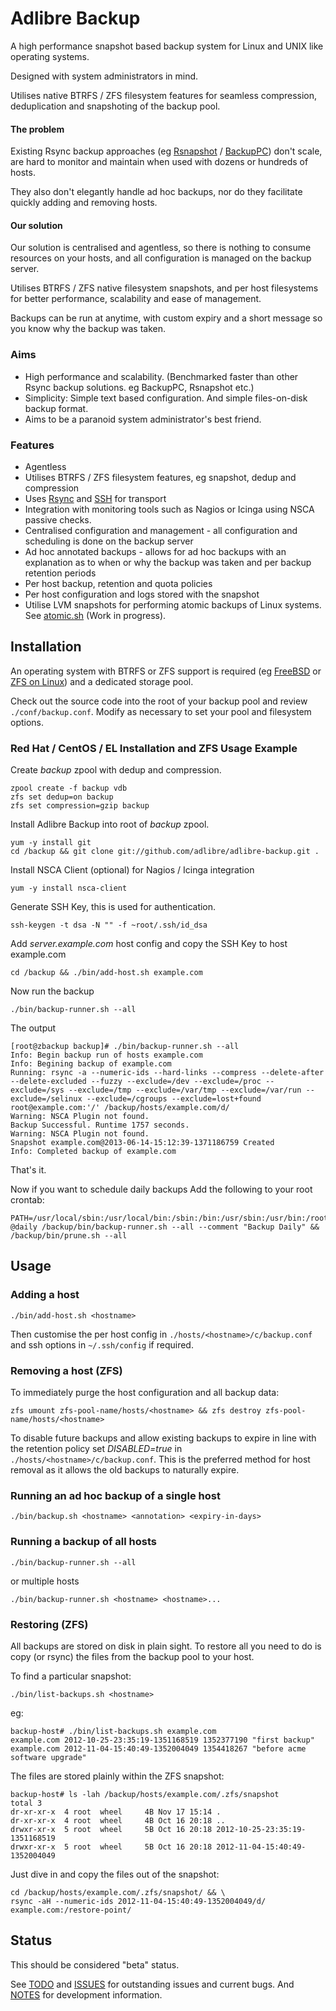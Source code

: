 # Adlibre Backup

A high performance snapshot based backup system for Linux and UNIX like
operating systems.

Designed with system administrators in mind.

Utilises native BTRFS / ZFS filesystem features for seamless compression,
deduplication and snapshoting of the backup pool.

#### The problem

Existing Rsync backup approaches (eg [Rsnapshot](http://www.rsnapshot.org/) /
[BackupPC](http://backuppc.sourceforge.net/)) don't scale, are hard to monitor
and maintain when used with dozens or hundreds of hosts.

They also don't elegantly handle ad hoc backups, nor do they facilitate quickly
adding and removing hosts.

#### Our solution

Our solution is centralised and agentless, so there is nothing to consume
resources on your hosts, and all configuration is managed on the backup server.

Utilises BTRFS / ZFS native filesystem snapshots, and per host
filesystems for better performance, scalability and ease of management.

Backups can be run at anytime, with custom expiry and a short message so you
know why the backup was taken.

### Aims

* High performance and scalability. (Benchmarked faster than other Rsync backup
solutions. eg BackupPC, Rsnapshot etc.)
* Simplicity: Simple text based configuration. And simple files-on-disk
backup format.
* Aims to be a paranoid system administrator's best friend.

###  Features

* Agentless
* Utilises BTRFS / ZFS filesystem features, eg snapshot, dedup
and compression
* Uses [Rsync](http://en.wikipedia.org/wiki/Rsync) and
[SSH](http://en.wikipedia.org/wiki/OpenSSH) for transport
* Integration with monitoring tools such as Nagios or Icinga using NSCA passive
checks.
* Centralised configuration and management - all configuration and scheduling is
done on the backup server
* Ad hoc annotated backups - allows for ad hoc backups with an explanation as to
when or why the backup was taken and per backup retention periods
* Per host backup, retention and quota policies
* Per host configuration and logs stored with the snapshot
* Utilise LVM snapshots for performing atomic backups of Linux systems. See
[atomic.sh](https://github.com/adlibre/atomic-rsync/) (Work in progress).

## Installation

An operating system with BTRFS or ZFS support is required (eg
[FreeBSD](http://www.freebsd.org) or [ZFS on Linux](http://zfsonlinux.org/))
and a dedicated storage pool.

Check out the source code into the root of your backup pool and review
``./conf/backup.conf``. Modify as necessary to set your pool and filesystem 
options.

### Red Hat / CentOS / EL Installation and ZFS Usage Example

Create _backup_ zpool with dedup and compression.

    zpool create -f backup vdb
    zfs set dedup=on backup
    zfs set compression=gzip backup

Install Adlibre Backup into root of _backup_ zpool.

    yum -y install git
    cd /backup && git clone git://github.com/adlibre/adlibre-backup.git .
    
Install NSCA Client (optional) for Nagios / Icinga integration

    yum -y install nsca-client

Generate SSH Key, this is used for authentication.

    ssh-keygen -t dsa -N "" -f ~root/.ssh/id_dsa
    
Add _server.example.com_ host config and copy the SSH Key to host example.com

    cd /backup && ./bin/add-host.sh example.com
    
Now run the backup

    ./bin/backup-runner.sh --all

The output

    [root@zbackup backup]# ./bin/backup-runner.sh --all
    Info: Begin backup run of hosts example.com
    Info: Begining backup of example.com
    Running: rsync -a --numeric-ids --hard-links --compress --delete-after --delete-excluded --fuzzy --exclude=/dev --exclude=/proc --exclude=/sys --exclude=/tmp --exclude=/var/tmp --exclude=/var/run --exclude=/selinux --exclude=/cgroups --exclude=lost+found root@example.com:'/' /backup/hosts/example.com/d/
    Warning: NSCA Plugin not found.
    Backup Successful. Runtime 1757 seconds.
    Warning: NSCA Plugin not found.
    Snapshot example.com@2013-06-14-15:12:39-1371186759 Created
    Info: Completed backup of example.com

That's it.

Now if you want to schedule daily backups Add the following to your root crontab:

    PATH=/usr/local/sbin:/usr/local/bin:/sbin:/bin:/usr/sbin:/usr/bin:/root/bin
    @daily /backup/bin/backup-runner.sh --all --comment "Backup Daily" && /backup/bin/prune.sh --all

## Usage

### Adding a host

``./bin/add-host.sh <hostname>``

Then customise the per host config in ``./hosts/<hostname>/c/backup.conf`` and
ssh options in ``~/.ssh/config`` if required.

### Removing a host (ZFS)

To immediately purge the host configuration and all backup data:

``zfs umount zfs-pool-name/hosts/<hostname> &&
zfs destroy zfs-pool-name/hosts/<hostname>``

To disable future backups and allow existing backups to expire in line with the
retention policy set _DISABLED=true_ in ``./hosts/<hostname>/c/backup.conf``.
This is the preferred method for host removal as it allows the old backups to
naturally expire.

### Running an ad hoc backup of a single host

``./bin/backup.sh <hostname> <annotation> <expiry-in-days>``

### Running a backup of all hosts

``./bin/backup-runner.sh --all``

or multiple hosts

``./bin/backup-runner.sh <hostname> <hostname>...``

### Restoring (ZFS)

All backups are stored on disk in plain sight. To restore all you need to do
is copy (or rsync) the files from the backup pool to your host.

To find a particular snapshot:

``./bin/list-backups.sh <hostname>``

eg:

    backup-host# ./bin/list-backups.sh example.com
    example.com 2012-10-25-23:35:19-1351168519 1352377190 "first backup"
    example.com 2012-11-04-15:40:49-1352004049 1354418267 "before acme software upgrade"

The files are stored plainly within the ZFS snapshot:

    backup-host# ls -lah /backup/hosts/example.com/.zfs/snapshot
    total 3
    dr-xr-xr-x  4 root  wheel     4B Nov 17 15:14 .
    dr-xr-xr-x  4 root  wheel     4B Oct 16 20:18 ..
    drwxr-xr-x  5 root  wheel     5B Oct 16 20:18 2012-10-25-23:35:19-1351168519
    drwxr-xr-x  5 root  wheel     5B Oct 16 20:18 2012-11-04-15:40:49-1352004049
    
Just dive in and copy the files out of the snapshot:
    
    cd /backup/hosts/example.com/.zfs/snapshot/ && \
    rsync -aH --numeric-ids 2012-11-04-15:40:49-1352004049/d/ example.com:/restore-point/

## Status

This should be considered "beta" status.

See [TODO](TODO.md) and [ISSUES](ISSUES.md) for outstanding issues and current bugs.
And [NOTES](NOTES.md) for development information.
